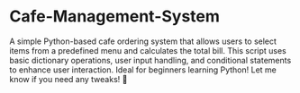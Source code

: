 # Cafe-Management-System
A simple Python-based cafe ordering system that allows users to select items from a predefined menu and calculates the total bill. This script uses basic dictionary operations, user input handling, and conditional statements to enhance user interaction. Ideal for beginners learning Python!  Let me know if you need any tweaks! 🚀
